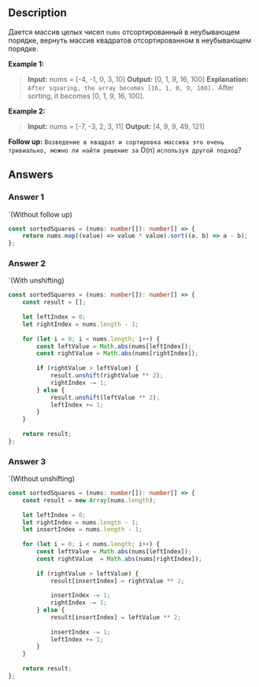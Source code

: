 ## Description

Дается массив целых чисел `nums` отсортированный в неубывающем порядке, вернуть массив квадратов отсортированном в неубывающем порядке.

**Example 1:**
>**Input:** nums = [-4, -1, 0, 3, 10]
>**Output:** [0, 1, 9, 16, 100]
>**Explanation:** 
>`After squaring, the array becomes [16, 1, 0, 9, 100].
>`After sorting, it becomes [0, 1, 9, 16, 100].

**Example 2:**
>**Input:** nums = [-7, -3, 2, 3, 11]
>**Output:** [4, 9, 9, 49, 121]

**Follow up:** `Возведение в квадрат и сортировка массива это очень тривиально, можно ли найти решение за` O(n) `используя другой подход`?

## Answers

### Answer 1
`(Without follow up)

```typescript
const sortedSquares = (nums: number[]): number[] => {
	return nums.map((value) => value * value).sort((a, b) => a - b);
};
```

### Answer 2
`(With unshifting)

```typescript
const sortedSquares = (nums: number[]): number[] => {
	const result = [];
	
	let leftIndex = 0;
	let rightIndex = nums.length - 1;
	
	for (let i = 0; i < nums.length; i++) {
		const leftValue = Math.abs(nums[leftIndex]);
		const rightValue = Math.abs(nums[rightIndex]);
		
		if (rightValue > leftValue) {
			result.unshift(rightValue ** 2);
			rightIndex -= 1;
		} else {
			result.unshift(leftValue ** 2);
			leftIndex += 1;
		}
	}
	
	return result;
};
```

### Answer 3
`(Without unshifting)

```typescript
const sortedSquares = (nums: number[]): number[] => {
    const result = new Array(nums.length);
    
    let leftIndex = 0;
    let rightIndex = nums.length - 1;
    let insertIndex = nums.length - 1;
    
    for (let i = 0; i < nums.length; i++) {
        const leftValue = Math.abs(nums[leftIndex]);
        const rightValue  = Math.abs(nums[rightIndex]);
        
        if (rightValue > leftValue) {
            result[insertIndex] = rightValue ** 2;
            
            insertIndex -= 1;
            rightIndex -= 1;
        } else {
            result[insertIndex] = leftValue ** 2;
            
            insertIndex -= 1;
            leftIndex += 1;
        }
    }
    
    return result;
};
```